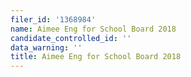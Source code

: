 ```yaml
---
filer_id: '1368984'
name: Aimee Eng for School Board 2018
candidate_controlled_id: ''
data_warning: ''
title: Aimee Eng for School Board 2018
---
```

